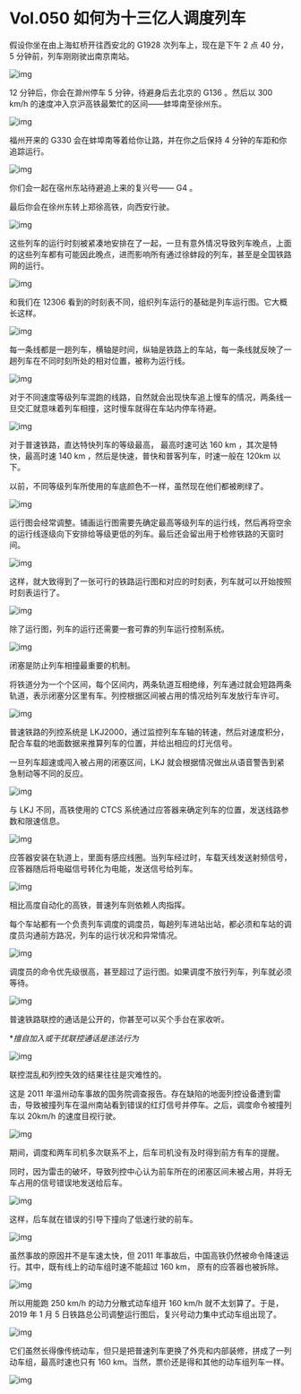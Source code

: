 # Vol.050 如何为十三亿人调度列车

假设你坐在由上海虹桥开往西安北的 G1928 次列车上，现在是下午 2 点 40 分，5 分钟前，列车刚刚驶出南京南站。



![img](https://mmbiz.qpic.cn/mmbiz_gif/U6yRaDu1Naa7ZXPXPrzypibvHba2SQsyVln7x6Uia3icuL4rfHXrPSC3C1XFhGOKNY5Zak6UJjUrXyP3Hj8fZULUw/640?wx_fmt=gif&tp=webp&wxfrom=5&wx_lazy=1)



12 分钟后，你会在滁州停车 5 分钟，待避身后去北京的 G136 。然后以 300 km/h 的速度冲入京沪高铁最繁忙的区间——蚌埠南至徐州东。



![img](https://mmbiz.qpic.cn/mmbiz_gif/U6yRaDu1Naa7ZXPXPrzypibvHba2SQsyVIlaoibI3vUrL5T6W5icHyPNRfibnpYAALX3RTyq6fU8azwaUhhmickHIMg/640?wx_fmt=gif&tp=webp&wxfrom=5&wx_lazy=1)



福州开来的 G330 会在蚌埠南等着给你让路，并在你之后保持 4 分钟的车距和你追踪运行。



![img](https://mmbiz.qpic.cn/mmbiz_gif/U6yRaDu1Naa7ZXPXPrzypibvHba2SQsyVHVxzibdv0INEl2u9grx9TrFvJlibLruT7Xh8Zibl8g6yyXcbaZkmfnlSg/640?wx_fmt=gif&tp=webp&wxfrom=5&wx_lazy=1)



你们会一起在宿州东站待避追上来的复兴号—— G4 。



最后你会在徐州东转上郑徐高铁，向西安行驶。



![img](https://mmbiz.qpic.cn/mmbiz_gif/U6yRaDu1Naa7ZXPXPrzypibvHba2SQsyVgC6cJzmtnkkSHZjn2zt66AlibtUDtmvCcnP12JecEjTicu8kyvCTzAsw/640?wx_fmt=gif&tp=webp&wxfrom=5&wx_lazy=1)



这些列车的运行时刻被紧凑地安排在了一起，一旦有意外情况导致列车晚点，上面的这些列车都有可能因此晚点，进而影响所有通过徐蚌段的列车，甚至是全国铁路网的运行。



![img](https://mmbiz.qpic.cn/mmbiz_gif/U6yRaDu1Naa7ZXPXPrzypibvHba2SQsyVKibGLQoIibq6Uhe24TFRD2nV4InmxPgpLCE0NBs0WWbiaia3g0rqAvTokw/640?wx_fmt=gif&tp=webp&wxfrom=5&wx_lazy=1)



和我们在 12306 看到的时刻表不同，组织列车运行的基础是列车运行图。它大概长这样。   



![img](https://mmbiz.qpic.cn/mmbiz_gif/U6yRaDu1Naa7ZXPXPrzypibvHba2SQsyVZLj18zcl4mfMQ71ibH7SXD8A67XGU64lHqwFxj8mgnQWs8XNPVbo3bA/640?wx_fmt=gif&tp=webp&wxfrom=5&wx_lazy=1)



每一条线都是一趟列车，横轴是时间，纵轴是铁路上的车站，每一条线就反映了一趟列车在不同时刻所处的相对位置，被称为运行线。



![img](https://mmbiz.qpic.cn/mmbiz_gif/U6yRaDu1Naa7ZXPXPrzypibvHba2SQsyVeFhSsrLq4wwCERD6PJMVicoDpcoCR0jBEDlSbhnBrpVRTFgPXgz28Tw/640?wx_fmt=gif&tp=webp&wxfrom=5&wx_lazy=1)



对于不同速度等级列车混跑的线路，自然就会出现快车追上慢车的情况，两条线一旦交汇就意味着列车相撞，这时慢车就得在车站内停车待避。



![img](https://mmbiz.qpic.cn/mmbiz_gif/U6yRaDu1Naa7ZXPXPrzypibvHba2SQsyV3RmbpLtGeGpK9AclVImjDYMdRyZBPfEdBmbItVzHdXqXAFeibl7lQxA/640?wx_fmt=gif&tp=webp&wxfrom=5&wx_lazy=1)



对于普速铁路，直达特快列车的等级最高， 最高时速可达 160 km ，其次是特快，最高时速 140 km ，然后是快速，普快和普客列车，时速一般在 120km 以下。



以前，不同等级列车所使用的车底颜色不一样，虽然现在他们都被刷绿了。



![img](https://mmbiz.qpic.cn/mmbiz_gif/U6yRaDu1Naa7ZXPXPrzypibvHba2SQsyVJgDiaj4TWUzVibmKsK7AZ7vRWgq4neudibibHFlNJp64YWRDJhjXCnmPRw/640?wx_fmt=gif&tp=webp&wxfrom=5&wx_lazy=1)



运行图会经常调整。铺画运行图需要先确定最高等级列车的运行线，然后再将空余的运行线逐级向下安排给等级更低的列车。最后还会留出用于检修铁路的天窗时间。



![img](https://mmbiz.qpic.cn/mmbiz_gif/U6yRaDu1Naa7ZXPXPrzypibvHba2SQsyVAg882Jbibt1VF2NydrpSQSzCCDX6xiasLXW3JDMN6cxtB49FV4dVia0XA/640?wx_fmt=gif&tp=webp&wxfrom=5&wx_lazy=1)



这样，就大致得到了一张可行的铁路运行图和对应的时刻表，列车就可以开始按照时刻表运行了。



![img](https://mmbiz.qpic.cn/mmbiz_png/U6yRaDu1Naa7ZXPXPrzypibvHba2SQsyVia5jCj1qe1jzDib0JweE2eBfIVebOAkKjC8cL2KKKwl13MQxUToarUrQ/640?wx_fmt=png&tp=webp&wxfrom=5&wx_lazy=1&wx_co=1)



除了运行图，列车的运行还需要一套可靠的列车运行控制系统。



![img](https://mmbiz.qpic.cn/mmbiz_gif/U6yRaDu1Naa7ZXPXPrzypibvHba2SQsyVUibSl3J9GROE6RxlLJvZKy1BZunD9K6mqsNnmx6Q55h21A1EFZH7nzQ/640?wx_fmt=gif&tp=webp&wxfrom=5&wx_lazy=1)



闭塞是防止列车相撞最重要的机制。



将铁道分为一个个区间，每个区间内，两条轨道互相绝缘，列车通过就会短路两条轨道，表示闭塞分区里有车。列控根据区间被占用的情况给列车发放行车许可。



![img](https://mmbiz.qpic.cn/mmbiz_gif/U6yRaDu1Naa7ZXPXPrzypibvHba2SQsyVibfS9KzuLKHJbjpFxXdvlQRm8ckojytarJ28ggANZw8I3uBYQ965Z6g/640?wx_fmt=gif&tp=webp&wxfrom=5&wx_lazy=1)



普速铁路的列控系统是 LKJ2000，通过监控列车车轴的转速，然后对速度积分，配合车载的地面数据来推算列车的位置，并给出相应的灯光信号。



一旦列车超速或闯入被占用的闭塞区间，LKJ 就会根据情况做出从语音警告到紧急制动等不同的反应。



![img](https://mmbiz.qpic.cn/mmbiz_gif/U6yRaDu1Naa7ZXPXPrzypibvHba2SQsyVOII52yVj5YgcSt4ABtibXNfr2rbrFVfRpbIjOmicVia4ibPwCqbwff9nKw/640?wx_fmt=gif&tp=webp&wxfrom=5&wx_lazy=1)



与 LKJ 不同，高铁使用的 CTCS 系统通过应答器来确定列车的位置，发送线路参数和限速信息。



![img](https://mmbiz.qpic.cn/mmbiz_gif/U6yRaDu1Naa7ZXPXPrzypibvHba2SQsyVXY4VcCuLAqiamuibTYicJeuVhAl0svckmjdsm75IyJ4ibIo4nD8NCShYaA/640?wx_fmt=gif&tp=webp&wxfrom=5&wx_lazy=1)



应答器安装在轨道上，里面有感应线圈。当列车经过时，车载天线发送射频信号，应答器随后将电磁信号转化为电能，发送信号给列车。



![img](https://mmbiz.qpic.cn/mmbiz_gif/U6yRaDu1Naa7ZXPXPrzypibvHba2SQsyVatjNm3yNrkfZszGZglfzUkpWvdDII1I80S8lanWR9eiao3jEbkak1Qw/640?wx_fmt=gif&tp=webp&wxfrom=5&wx_lazy=1)



相比高度自动化的高铁，普速列车则依赖人肉指挥。



每个车站都有一个负责列车调度的调度员，每趟列车进站出站，都必须和车站的调度员沟通前方路况，列车的运行状况和异常情况。



![img](https://mmbiz.qpic.cn/mmbiz_gif/U6yRaDu1Naa7ZXPXPrzypibvHba2SQsyVibFk1lUJn6eUZjsic9hD9ZfT53yZ2mPNICRF8tNXicwR44zQaEuHT8MFg/640?wx_fmt=gif&tp=webp&wxfrom=5&wx_lazy=1)



调度员的命令优先级很高，甚至超过了运行图。如果调度不放行列车，列车就必须等待。



![img](https://mmbiz.qpic.cn/mmbiz_gif/U6yRaDu1Naa7ZXPXPrzypibvHba2SQsyV9kENiaMIIaKv7DcSSYmA7FqnGaRPFpXaSjut5SH07Jz2fnEmCjLIn7g/640?wx_fmt=gif&tp=webp&wxfrom=5&wx_lazy=1)



普速铁路联控的通话是公开的，你甚至可以买个手台在家收听。

**擅自加入或干扰联控通话是违法行为*



![img](https://mmbiz.qpic.cn/mmbiz_png/U6yRaDu1Naa7ZXPXPrzypibvHba2SQsyVf3BpeLoEiamTibNF089lmqiaGSiakowlOMuaMvDE5vPd1ysdDM1mU3CwibQ/640?wx_fmt=png&tp=webp&wxfrom=5&wx_lazy=1&wx_co=1)



联控混乱和列控失效的结果往往是灾难性的。



这是 2011 年温州动车事故的国务院调查报告。存在缺陷的地面列控设备遭到雷击，导致被撞列车在温州南站看到错误的红灯信号并停车。之后，调度命令被撞列车以 20km/h 的速度目视行驶。



![img](https://mmbiz.qpic.cn/mmbiz_gif/U6yRaDu1Naa7ZXPXPrzypibvHba2SQsyVa8hUyy5efNhJyCWV1fZAHC4ytCXibvzRyHhq7tfNgknEEgaO6DS420w/640?wx_fmt=gif&tp=webp&wxfrom=5&wx_lazy=1)



期间，调度和两车司机多次联系不上，后车司机没有及时得到前方有车的提醒。



同时，因为雷击的破坏，导致列控中心认为前车所在的闭塞区间未被占用，并将无车占用的信号错误地发送给后车。



![img](https://mmbiz.qpic.cn/mmbiz_gif/U6yRaDu1Naa7ZXPXPrzypibvHba2SQsyVGWJXWkSvhL6c0YOOW9voqic4FAG2pyWQ5QODkBvvp5rxhLmx8xsL8zA/640?wx_fmt=gif&tp=webp&wxfrom=5&wx_lazy=1)



这样，后车就在错误的引导下撞向了低速行驶的前车。



![img](https://mmbiz.qpic.cn/mmbiz_gif/U6yRaDu1Naa7ZXPXPrzypibvHba2SQsyVdMzTII3vONMF3aQFaKBUc2Oh7oTpmR0iampIHeRJJ4hZTR6nNMoVq4w/640?wx_fmt=gif&tp=webp&wxfrom=5&wx_lazy=1)



虽然事故的原因并不是车速太快，但 2011 年事故后，中国高铁仍然被命令降速运行。其中，既有线上的动车组时速不能超过 160 km， 原有的应答器也被拆除。



![img](https://mmbiz.qpic.cn/mmbiz_gif/U6yRaDu1Naa7ZXPXPrzypibvHba2SQsyVy4vlIibv8CZQXWqBS5N343l5jibyHWPEBZIAgVke3DEibwSiazEfmuHlpQ/640?wx_fmt=gif&tp=webp&wxfrom=5&wx_lazy=1)



所以用能跑 250 km/h 的动力分散式动车组开 160 km/h 就不太划算了。于是，2019 年 1 月 5 日铁路总公司调整运行图后，复兴号动力集中式动车组出现了。



![img](https://mmbiz.qpic.cn/mmbiz_gif/U6yRaDu1Naa7ZXPXPrzypibvHba2SQsyVkH9xFldHn0ibiaZyEO1RpwRybSUqY1fm56nDpfLOXywy4KzDYOe66ibYw/640?wx_fmt=gif&tp=webp&wxfrom=5&wx_lazy=1)



它们虽然长得像传统动车，但只是把普速列车更换了外壳和内部装修，拼成了一列动车组，最高时速也只有 160 km。当然，票价还是得和其他的动车组列车一样。



![img](https://mmbiz.qpic.cn/mmbiz_gif/U6yRaDu1Naa7ZXPXPrzypibvHba2SQsyVbNRfIIM9F02BkZCYnCTATjleTicbOGlNvPAicRreM4QnY4qdnDURKujg/640?wx_fmt=gif&tp=webp&wxfrom=5&wx_lazy=1)
